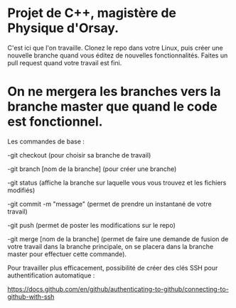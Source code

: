 # Projet de C++, magistère de Physique d'Orsay.
C'est ici que l'on travaille. Clonez le repo dans votre Linux, puis créer une nouvelle branche quand vous éditez de nouvelles fonctionnalités. Faites un pull request quand votre travail est fini.
# On ne mergera les branches vers la branche master que quand le code est fonctionnel.
Les commandes de base :

-git checkout <nom de la branche> (pour choisir sa branche de travail)
  
-git branch [nom de la branche] (pour créer une branche)
  
-git status (affiche la branche sur laquelle vous vous trouvez et les fichiers modifiés)

-git commit -m "message" (permet de prendre un instantané de votre travail)

-git push (permet de poster les modifications sur le repo)

-git merge [nom de la branche] (permet de faire une demande de fusion de votre travail dans la branche principale, on se placera dans la branche master pour effectuer cette commande).

Pour travailler plus efficacement, possibilité de créer des clés SSH pour authentification automatique :

https://docs.github.com/en/github/authenticating-to-github/connecting-to-github-with-ssh

